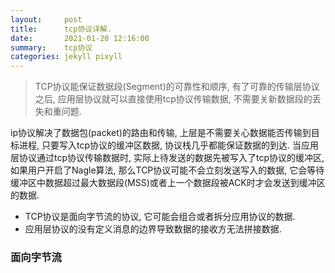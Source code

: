 ```yaml
---
layout:     post
title:      tcp协议详解.
date:       2021-01-20 12:16:00
summary:    tcp协议
categories: jekyll pixyll
---
```


> TCP协议能保证数据段(Segment)的可靠性和顺序, 有了可靠的传输层协议之后, 应用层协议就可以直接使用tcp协议传输数据, 不需要关新数据段的丢失和重问题.

ip协议解决了数据包(packet)的路由和传输, 上层是不需要关心数据能否传输到目标进程, 只要写入tcp协议的缓冲区数据, 协议栈几乎都能保证数据的到达.
当应用层协议通过tcp协议传输数据时, 实际上待发送的数据先被写入了tcp协议的缓冲区, 如果用户开启了Nagle算法, 
那么TCP协议可能不会立刻发送写入的数据, 它会等待缓冲区中数据超过最大数据段(MSS)或者上一个数据段被ACK时才会发送到缓冲区的数据.

 - TCP协议是面向字节流的协议, 它可能会组合或者拆分应用协议的数据.
 - 应用层协议的没有定义消息的边界导致数据的接收方无法拼接数据.
 
### 面向字节流
